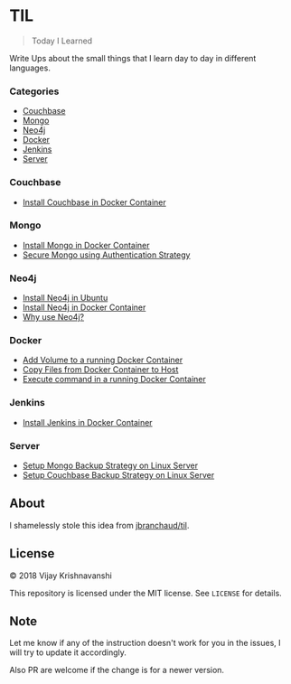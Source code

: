 # TIL

> Today I Learned

Write Ups about the small things that I learn day to day in different languages.

### Categories

* [Couchbase](#Couchbase)
* [Mongo](#Mongo)
* [Neo4j](#Neo4j)
* [Docker](#Docker)
* [Jenkins](#Jenkins)
* [Server](#Server)

### Couchbase

* [Install Couchbase in Docker Container](couchbase/install-couchbase-in-a-docker-container.md)

### Mongo

* [Install Mongo in Docker Container](mongo/install-mongo-in-a-docker-container.md)
* [Secure Mongo using Authentication Strategy](mongo/secure-mongo-using-authentication-strategy.md)

### Neo4j

* [Install Neo4j in Ubuntu](neo4j/install-neo4j-in-ubuntu.md)
* [Install Neo4j in Docker Container](neo4j/install-neo4j-in-docker-container.md)
* [Why use Neo4j?](neo4j/why-use-neo4j.md)

### Docker

* [Add Volume to a running Docker Container](docker/addadd-volume-to-running-docker-container.md)
* [Copy Files from Docker Container to Host](docker/copy-files-from-docker-container-to-host.md )
* [Execute command in a running Docker Container](docker/execute-command-inside-docker-container.md)

### Jenkins

* [Install Jenkins in Docker Container](jenkins/install-jenkins-in-docker-container.md)

### Server

* [Setup Mongo Backup Strategy on Linux Server](server/setup-mongo-backup-strategy-on-linux-server.md)
* [Setup Couchbase Backup Strategy on Linux Server](server/setup-couchbase-backup-strategy-on-linux-server.md)

## About

I shamelessly stole this idea from
[jbranchaud/til](https://github.com/jbranchaud/til).

## License

&copy; 2018 Vijay Krishnavanshi

This repository is licensed under the MIT license. See `LICENSE` for
details.

## Note

Let me know if any of the instruction doesn't work for you in the issues, I will try to update it accordingly.

Also PR are welcome if the change is for a newer version. 

